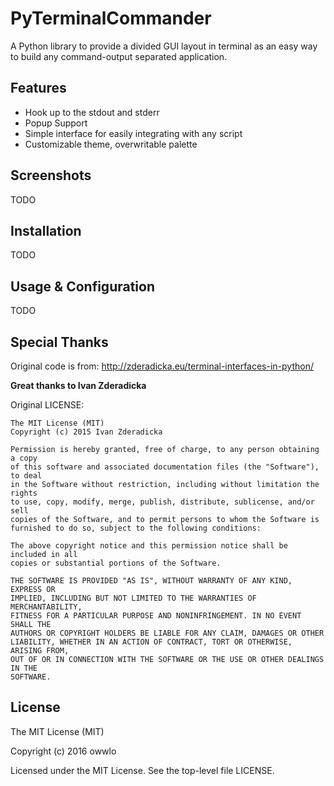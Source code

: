 # PyTerminalCommander

A Python library to provide a divided GUI layout in terminal as an easy way to build any command-output separated application.

## Features

- Hook up to the stdout and stderr
- Popup Support
- Simple interface for easily integrating with any script
- Customizable theme, overwritable palette

## Screenshots
TODO

## Installation
TODO

## Usage & Configuration
TODO

## Special Thanks

Original code is from: http://zderadicka.eu/terminal-interfaces-in-python/

**Great thanks to Ivan Zderadicka**

Original LICENSE:

```
The MIT License (MIT)
Copyright (c) 2015 Ivan Zderadicka

Permission is hereby granted, free of charge, to any person obtaining a copy
of this software and associated documentation files (the "Software"), to deal
in the Software without restriction, including without limitation the rights
to use, copy, modify, merge, publish, distribute, sublicense, and/or sell
copies of the Software, and to permit persons to whom the Software is
furnished to do so, subject to the following conditions:

The above copyright notice and this permission notice shall be included in all
copies or substantial portions of the Software.

THE SOFTWARE IS PROVIDED "AS IS", WITHOUT WARRANTY OF ANY KIND, EXPRESS OR
IMPLIED, INCLUDING BUT NOT LIMITED TO THE WARRANTIES OF MERCHANTABILITY,
FITNESS FOR A PARTICULAR PURPOSE AND NONINFRINGEMENT. IN NO EVENT SHALL THE
AUTHORS OR COPYRIGHT HOLDERS BE LIABLE FOR ANY CLAIM, DAMAGES OR OTHER
LIABILITY, WHETHER IN AN ACTION OF CONTRACT, TORT OR OTHERWISE, ARISING FROM,
OUT OF OR IN CONNECTION WITH THE SOFTWARE OR THE USE OR OTHER DEALINGS IN THE
SOFTWARE.
```

## License
The MIT License (MIT)

Copyright (c) 2016 owwlo

Licensed under the MIT License. See the top-level file LICENSE.
